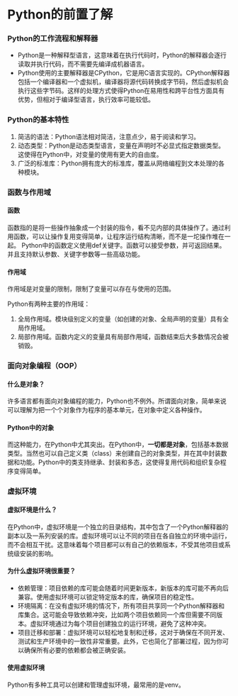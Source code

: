 # Python的前置了解

### Python的工作流程和解释器

- Python是一种解释型语言，这意味着在执行代码时，Python的解释器会逐行读取并执行代码，而不需要先编译成机器语言。
- Python使用的主要解释器是CPython，它是用C语言实现的。CPython解释器包括一个编译器和一个虚拟机，编译器将源代码转换成字节码，然后虚拟机会执行这些字节码。这样的处理方式使得Python在易用性和跨平台性方面具有优势，但相对于编译型语言，执行效率可能较低。

### Python的基本特性

1. 简洁的语法：Python语法相对简洁，注意点少，易于阅读和学习。
2. 动态类型：Python是动态类型语言，变量在声明时不必显式指定数据类型。这使得在Python中，对变量的使用有更大的自由度。
3. 广泛的标准库：Python拥有庞大的标准库，覆盖从网络编程到文本处理的各种模块。

### 函数与作用域

#### 函数

函数指的是将一些操作抽象成一个封装的指令，看不见内部的具体操作了。通过利用函数，可以让操作复用变得简单，让程序运行结构清晰，而不是一坨操作堆在一起。
Python中的函数定义使用def关键字。函数可以接受参数，并可返回结果。并且支持默认参数、关键字参数等一些高级功能。

#### 作用域

作用域是对变量的限制，限制了变量可以存在与使用的范围。

Python有两种主要的作用域：

1. 全局作用域。模块级别定义的变量（如创建的对象、全局声明的变量）具有全局作用域。
2. 局部作用域。函数内定义的变量具有局部作用域，函数结束后大多数情况会被销毁。

### 面向对象编程（OOP）

#### 什么是对象？

许多语言都有面向对象编程的能力，Python也不例外。所谓面向对象，简单来说可以理解为把一个个对象作为程序的基本单元，在对象中定义各种操作。

#### Python中的对象

而这种能力，在Python中尤其突出。在Python中，**一切都是对象**，包括基本数据类型。当然也可以自己定义类（class）来创建自己的对象类型，并在其中封装数据和功能。Python中的类支持继承、封装和多态，这使得复用代码和组织复杂程序变得简单。

### 虚拟环境

#### 虚拟环境是什么？

在Python中，虚拟环境是一个独立的目录结构，其中包含了一个Python解释器的副本以及一系列安装的库。虚拟环境可以让不同的项目在各自独立的环境中运行，而不会相互干扰。这意味着每个项目都可以有自己的依赖版本，不受其他项目或系统级安装的影响。

#### 为什么虚拟环境很重要？

- 依赖管理：项目依赖的库可能会随着时间更新版本，新版本的库可能不再向后兼容。使用虚拟环境可以锁定特定版本的库，确保项目的稳定性。
- 环境隔离：在没有虚拟环境的情况下，所有项目共享同一个Python解释器和库集合。这可能会导致依赖冲突，比如两个项目依赖同一个库但需要不同版本。虚拟环境通过为每个项目创建独立的运行环境，避免了这种冲突。
- 项目迁移和部署：虚拟环境可以轻松地复制和迁移，这对于确保在不同开发、测试和生产环境中的一致性非常重要。此外，它也简化了部署过程，因为你可以确保所有必要的依赖都会被正确安装。

#### 使用虚拟环境

Python有多种工具可以创建和管理虚拟环境，最常用的是venv。
